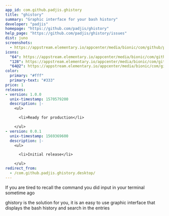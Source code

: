 ```yaml
---
app_id: com.github.padjis.ghistory
title: "ghistory"
summary: "Graphic interface for your bash history"
developer: "padjis"
homepage: "https://github.com/padjis/ghistory"
help_page: "https://github.com/padjis/ghistory/issues"
dist: juno
screenshots:
  - https://appstream.elementary.io/appcenter/media/bionic/com/github/padjis.ghistory/F898F4FCCCF4830695F5A5DFF9AB28A9/screenshots/image-1_orig.png
icons:
  "64": https://appstream.elementary.io/appcenter/media/bionic/com/github/padjis.ghistory/F898F4FCCCF4830695F5A5DFF9AB28A9/icons/64x64/com.github.padjis.ghistory_com.github.padjis.ghistory.png
  "128": https://appstream.elementary.io/appcenter/media/bionic/com/github/padjis.ghistory/F898F4FCCCF4830695F5A5DFF9AB28A9/icons/128x128/com.github.padjis.ghistory_com.github.padjis.ghistory.png
  "64@2": https://appstream.elementary.io/appcenter/media/bionic/com/github/padjis.ghistory/F898F4FCCCF4830695F5A5DFF9AB28A9/icons/64x64@2/com.github.padjis.ghistory_com.github.padjis.ghistory.png
color:
  primary: "#fff"
  primary-text: "#333"
price: 1
releases:
- version: 1.0.0
  unix-timestamp: 1570579200
  description: |-
    <ul>

      <li>Ready for production</li>

    </ul>
- version: 0.0.1
  unix-timestamp: 1569369600
  description: |-
    <ul>

      <li>Initial release</li>

    </ul>
redirect_from:
  - /com.github.padjis.ghistory.desktop/
---
```


<p>If you are tired to recall the command you did input in your terminal sometime ago</p>
<p>ghistory is the solution for you, it is an easy to use graphic interface that displays the bash history and search in the entries</p>